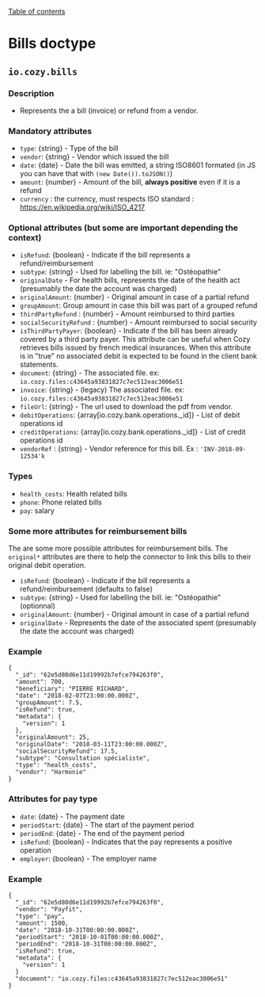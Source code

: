 [Table of contents](README.md#table-of-contents)

# Bills doctype

## `io.cozy.bills`

### Description
- Represents the a bill (invoice) or refund from a vendor.

### Mandatory attributes

- `type`: {string} - Type of the bill
- `vendor`: {string} - Vendor which issued the bill
- `date`: {date} - Date the bill was emitted, a string ISO8601 formated  (in JS you can have that with `(new Date()).toJSON()`)
- `amount`: {number} - Amount of the bill, __always positive__ even if it is a refund
- `currency` : the currency, must respects ISO standard : https://en.wikipedia.org/wiki/ISO_4217

### Optional attributes (but some are important depending the context)

- `isRefund`: {boolean} - Indicate if the bill represents a refund/reimbursement
- `subtype`: {string} - Used for labelling the bill. ie: "Ostéopathie"
- `originalDate` - For health bills, represents the date of the health act (presumably the date the account was charged)
- `originalAmount`: {number} - Original amount in case of a partial refund
- `groupAmount`: Group amount in case this bill was part of a grouped refund
- `thirdPartyRefund` : {number} - Amount reimbursed to third parties
- `socialSecurityRefund` : {number} - Amount reimbursed to social security
- `isThirdPartyPayer`: {boolean} - Indicate if the bill has been already covered by a third party payer. This attribute can be useful when Cozy retrieves bills issued by french medical insurances.
When this attribute is in "true" no associated debit is expected to be found in the client bank
statements.
- `document`: {string} - The associated file. ex: `io.cozy.files:c43645a93831827c7ec512eac3006e51`
- `invoice`: {string} - (legacy) The associated file. ex: `io.cozy.files:c43645a93831827c7ec512eac3006e51`
- `fileUrl`: {string} - The url used to download the pdf from vendor.
- `debitOperations`: {array[io.cozy.bank.operations._id]} - List of debit operations id
- `creditOperations`: {array[io.cozy.bank.operations._id]} - List of credit operations id
- `vendorRef` : {string} - Vendor reference for this bill. Ex : `'INV-2018-09-12534'k`


### Types

- `health_costs`: Health related bills
- `phone`: Phone related bills
- `pay`: salary

### Some more attributes for reimbursement bills

The are some more possible attributes for reimbursement bills. The `original*` attributes
are there to help the connector to link this bills to their original debit operation.

- `isRefund`: {boolean} - Indicate if the bill represents a refund/reimbursement (defaults to false)
- `subtype`: {string} - Used for labelling the bill. ie: "Ostéopathie" (optionnal)
- `originalAmount`: {number} - Original amount in case of a partial refund
- `originalDate` - Represents the date of the associated spent (presumably the date the account was charged)

### Example

```
{
  "_id": "62e5d80d6e11d19992b7efce794263f0",
  "amount": 700,
  "beneficiary": "PIERRE RICHARD",
  "date": "2018-02-07T23:00:00.000Z",
  "groupAmount": 7.5,
  "isRefund": true,
  "metadata": {
    "version": 1
  },
  "originalAmount": 25,
  "originalDate": "2018-03-11T23:00:00.000Z",
  "socialSecurityRefund": 17.5,
  "subtype": "Consultation spécialiste",
  "type": "health_costs",
  "vendor": "Harmonie"
}
```

### Attributes for pay type

- `date`: {date} - The payment date
- `periodStart`: {date} - The start of the payment period
- `periodEnd`: {date} - The end of the payment period
- `isRefund`: {boolean} - Indicates that the pay represents a positive operation
- `employer`: {boolean} - The employer name

### Example

```
{
  "_id": "62e5d80d6e11d19992b7efce794263f0",
  "vendor": "Payfit",
  "type": "pay",
  "amount": 1500,
  "date": "2018-10-31T00:00:00.000Z",
  "periodStart": "2018-10-01T00:00:00.000Z",
  "periodEnd": "2018-10-31T00:00:00.000Z",
  "isRefund": true,
  "metadata": {
    "version": 1
  }
  "document": "io.cozy.files:c43645a93831827c7ec512eac3006e51"
}
```
